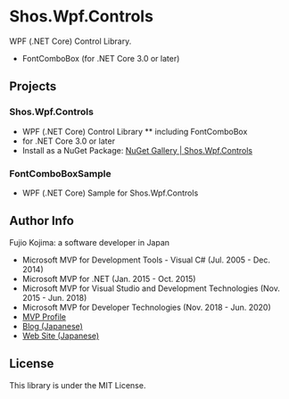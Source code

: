 # Shos.Wpf.Controls

WPF (.NET Core) Control Library.
 - FontComboBox
(for .NET Core 3.0 or later)

## Projects

### Shos.Wpf.Controls
* WPF (.NET Core) Control Library
** including FontComboBox
* for .NET Core 3.0 or later
* Install as a NuGet Package: [NuGet Gallery | Shos.Wpf.Controls](https://www.nuget.org/packages/Shos.Wpf.Controls "NuGet Gallery | Shos.Wpf.Controls")

### FontComboBoxSample
* WPF (.NET Core)  Sample for Shos.Wpf.Controls

## Author Info

Fujio Kojima: a software developer in Japan
* Microsoft MVP for Development Tools - Visual C# (Jul. 2005 - Dec. 2014)
* Microsoft MVP for .NET (Jan. 2015 - Oct. 2015)
* Microsoft MVP for Visual Studio and Development Technologies (Nov. 2015 - Jun. 2018)
* Microsoft MVP for Developer Technologies (Nov. 2018 - Jun. 2020)
* [MVP Profile](https://mvp.microsoft.com/en-us/PublicProfile/21482 "MVP Profile")
* [Blog (Japanese)](http://wp.shos.info "Blog (Japanese)")
* [Web Site (Japanese)](http://www.shos.info "Web Site (Japanese)")

## License

This library is under the MIT License.
